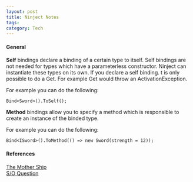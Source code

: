 ```yaml
---
layout: post
title: Ninject Notes
tags: 
category: Tech
---
```


#### General ####

**Self** bindings declare a binding of a certain type to itself. Self bindings are not needed for types which have a parameterless constructor. Ninject can instantiate these types on its own. If you declare a self binding.  t is only possible to do a Get<Sword>. For example Get<ISword> would throw an ActivationException.

For example you can do the following:

~~~
Bind<Sword>().ToSelf(); 
~~~

**Method** bindings allow you to specify a method which is responsible to create an instance of the binded type. 

For example you can do the following: 

~~~
Bind<ISword>().ToMethod(() => new Sword(strength = 12)); 
~~~

#### References #### 

[The Mother Ship](http://www.ninject.org/)  
[S/O Question](http://stackoverflow.com/questions/11218830/ninject-basics-with-example-please)  

